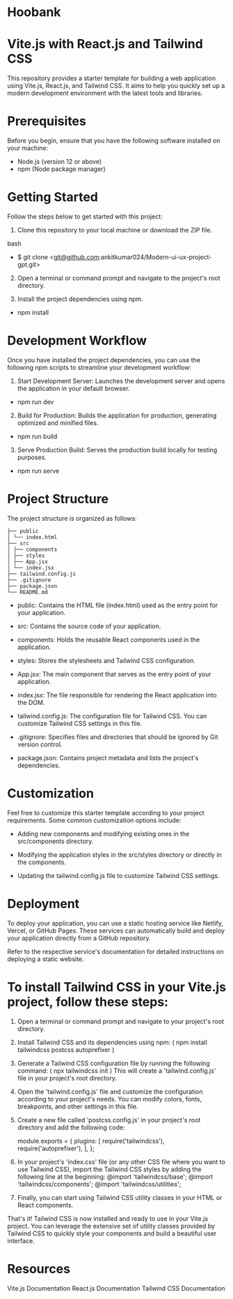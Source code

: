 # Hoobank

# Vite.js with React.js and Tailwind CSS

This repository provides a starter template for building a web application using Vite.js, React.js, and Tailwind CSS. It aims to help you quickly set up a modern development environment with the latest tools and libraries.

# Prerequisites

Before you begin, ensure that you have the following software installed on your machine:

- Node.js (version 12 or above)
- npm (Node package manager)

# Getting Started

Follow the steps below to get started with this project:

1. Clone this repository to your local machine or download the ZIP file.

bash

- $ git clone <git@github.com:ankitkumar024/Modern-ui-ux-project-gpt.git>

2. Open a terminal or command prompt and navigate to the project's root directory.

3. Install the project dependencies using npm.

- npm install

# Development Workflow

Once you have installed the project dependencies, you can use the following npm scripts to streamline your development workflow:

1. Start Development Server: Launches the development server and opens the application in your default browser.

- npm run dev

2. Build for Production: Builds the application for production, generating optimized and minified files.

- npm run build

3. Serve Production Build: Serves the production build locally for testing purposes.

- npm run serve

# Project Structure

The project structure is organized as follows:

    ├── public
    │ └── index.html
    ├── src
    │ ├── components
    │ ├── styles
    │ ├── App.jsx
    │ └── index.jsx
    ├── tailwind.config.js
    ├── .gitignore
    ├── package.json
    └── README.md

- public: Contains the HTML file (index.html) used as the entry point for your application.

- src: Contains the source code of your application.

- components: Holds the reusable React components used in the application.

- styles: Stores the stylesheets and Tailwind CSS configuration.

- App.jsx: The main component that serves as the entry point of your application.

- index.jsx: The file responsible for rendering the React application into the DOM.

- tailwind.config.js: The configuration file for Tailwind CSS. You can customize Tailwind CSS settings in this file.

- .gitignore: Specifies files and directories that should be ignored by Git version control.

- package.json: Contains project metadata and lists the project's dependencies.

# Customization

Feel free to customize this starter template according to your project requirements. Some common customization options include:

- Adding new components and modifying existing ones in the src/components directory.

- Modifying the application styles in the src/styles directory or directly in the components.

- Updating the tailwind.config.js file to customize Tailwind CSS settings.

# Deployment

To deploy your application, you can use a static hosting service like Netlify, Vercel, or GitHub Pages. These services can automatically build and deploy your application directly from a GitHub repository.

Refer to the respective service's documentation for detailed instructions on deploying a static website.

# To install Tailwind CSS in your Vite.js project, follow these steps:

1. Open a terminal or command prompt and navigate to your project's root directory.

2. Install Tailwind CSS and its dependencies using npm:
   ( npm install tailwindcss postcss autoprefixer )

3. Generate a Tailwind CSS configuration file by running the following command:
   ( npx tailwindcss init )
   This will create a 'tailwind.config.js' file in your project's root directory.

4. Open the 'tailwind.config.js' file and customize the configuration according to your project's needs. You can modify colors, fonts, breakpoints, and other settings in this file.

5. Create a new file called 'postcss.config.js' in your project's root directory and add the following code:

   module.exports = {
   plugins: [
   require('tailwindcss'),
   require('autoprefixer'),
   ],
   };

6. In your project's 'index.css' file (or any other CSS file where you want to use Tailwind CSS), import the Tailwind CSS styles by adding the following line at the beginning:
    @import 'tailwindcss/base';
    @import 'tailwindcss/components';
    @import 'tailwindcss/utilities';

7. Finally, you can start using Tailwind CSS utility classes in your HTML or React components.


That's it! Tailwind CSS is now installed and ready to use in your Vite.js project. You can leverage the extensive set of utility classes provided by Tailwind CSS to quickly style your components and build a beautiful user interface.

# Resources

Vite.js Documentation
React.js Documentation
Tailwind CSS Documentation

